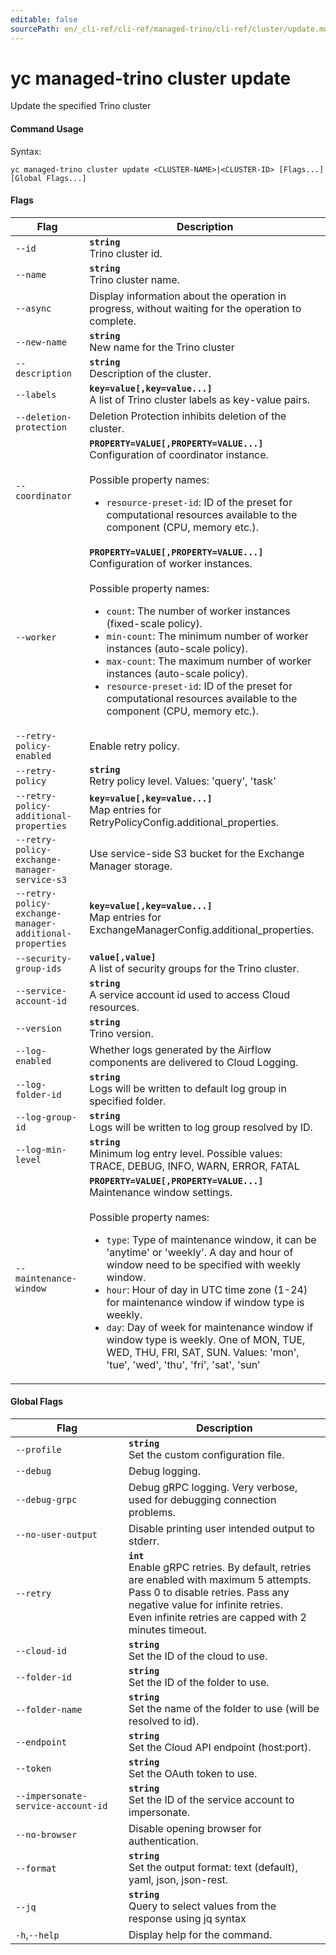 ```yaml
---
editable: false
sourcePath: en/_cli-ref/cli-ref/managed-trino/cli-ref/cluster/update.md
---
```


# yc managed-trino cluster update

Update the specified Trino cluster

#### Command Usage

Syntax: 

`yc managed-trino cluster update <CLUSTER-NAME>|<CLUSTER-ID> [Flags...] [Global Flags...]`

#### Flags

| Flag | Description |
|----|----|
|`--id`|<b>`string`</b><br/>Trino cluster id.|
|`--name`|<b>`string`</b><br/>Trino cluster name.|
|`--async`|Display information about the operation in progress, without waiting for the operation to complete.|
|`--new-name`|<b>`string`</b><br/>New name for the Trino cluster|
|`--description`|<b>`string`</b><br/>Description of the cluster.|
|`--labels`|<b>`key=value[,key=value...]`</b><br/>A list of Trino cluster labels as key-value pairs.|
|`--deletion-protection`|Deletion Protection inhibits deletion of the cluster.|
|`--coordinator`|<b>`PROPERTY=VALUE[,PROPERTY=VALUE...]`</b><br/>Configuration of coordinator instance.<br/><br/>Possible property names:<br/><ul> <li><code>resource-preset-id</code>:     ID of the preset for computational resources available to the component (CPU, memory etc.).</li> </ul>|
|`--worker`|<b>`PROPERTY=VALUE[,PROPERTY=VALUE...]`</b><br/>Configuration of worker instances.<br/><br/>Possible property names:<br/><ul> <li><code>count</code>:     The number of worker instances (fixed-scale policy).</li> <li><code>min-count</code>:     The minimum number of worker instances (auto-scale policy).</li> <li><code>max-count</code>:     The maximum number of worker instances (auto-scale policy).</li> <li><code>resource-preset-id</code>:     ID of the preset for computational resources available to the component (CPU, memory etc.).</li> </ul>|
|`--retry-policy-enabled`|Enable retry policy.|
|`--retry-policy`|<b>`string`</b><br/>Retry policy level. Values: 'query', 'task'|
|`--retry-policy-additional-properties`|<b>`key=value[,key=value...]`</b><br/>Map entries for RetryPolicyConfig.additional_properties.|
|`--retry-policy-exchange-manager-service-s3`|Use service-side S3 bucket for the Exchange Manager storage.|
|`--retry-policy-exchange-manager-additional-properties`|<b>`key=value[,key=value...]`</b><br/>Map entries for ExchangeManagerConfig.additional_properties.|
|`--security-group-ids`|<b>`value[,value]`</b><br/>A list of security groups for the Trino cluster.|
|`--service-account-id`|<b>`string`</b><br/>A service account id used to access Cloud resources.|
|`--version`|<b>`string`</b><br/>Trino version.|
|`--log-enabled`|Whether logs generated by the Airflow components are delivered to Cloud Logging.|
|`--log-folder-id`|<b>`string`</b><br/>Logs will be written to default log group in specified folder.|
|`--log-group-id`|<b>`string`</b><br/>Logs will be written to log group resolved by ID.|
|`--log-min-level`|<b>`string`</b><br/>Minimum log entry level. Possible values: TRACE, DEBUG, INFO, WARN, ERROR, FATAL|
|`--maintenance-window`|<b>`PROPERTY=VALUE[,PROPERTY=VALUE...]`</b><br/>Maintenance window settings.<br/><br/>Possible property names:<br/><ul> <li><code>type</code>:     Type of maintenance window, it can be 'anytime' or 'weekly'. A day and hour of window need to be specified with weekly window.</li> <li><code>hour</code>:     Hour of day in UTC time zone (1-24) for maintenance window if window type is weekly.</li> <li><code>day</code>:     Day of week for maintenance window if window type is weekly. One of MON, TUE, WED, THU, FRI, SAT, SUN. Values: 'mon', 'tue', 'wed', 'thu', 'fri', 'sat', 'sun'</li> </ul>|

#### Global Flags

| Flag | Description |
|----|----|
|`--profile`|<b>`string`</b><br/>Set the custom configuration file.|
|`--debug`|Debug logging.|
|`--debug-grpc`|Debug gRPC logging. Very verbose, used for debugging connection problems.|
|`--no-user-output`|Disable printing user intended output to stderr.|
|`--retry`|<b>`int`</b><br/>Enable gRPC retries. By default, retries are enabled with maximum 5 attempts.<br/>Pass 0 to disable retries. Pass any negative value for infinite retries.<br/>Even infinite retries are capped with 2 minutes timeout.|
|`--cloud-id`|<b>`string`</b><br/>Set the ID of the cloud to use.|
|`--folder-id`|<b>`string`</b><br/>Set the ID of the folder to use.|
|`--folder-name`|<b>`string`</b><br/>Set the name of the folder to use (will be resolved to id).|
|`--endpoint`|<b>`string`</b><br/>Set the Cloud API endpoint (host:port).|
|`--token`|<b>`string`</b><br/>Set the OAuth token to use.|
|`--impersonate-service-account-id`|<b>`string`</b><br/>Set the ID of the service account to impersonate.|
|`--no-browser`|Disable opening browser for authentication.|
|`--format`|<b>`string`</b><br/>Set the output format: text (default), yaml, json, json-rest.|
|`--jq`|<b>`string`</b><br/>Query to select values from the response using jq syntax|
|`-h`,`--help`|Display help for the command.|
